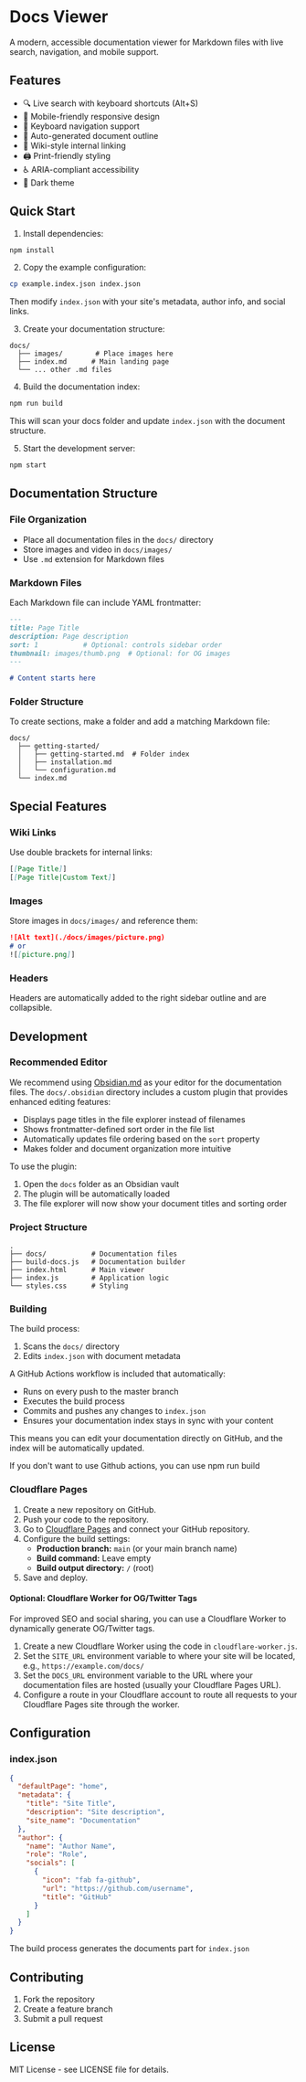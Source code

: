 # Docs Viewer

A modern, accessible documentation viewer for Markdown files with live search, navigation, and mobile support.

## Features

- 🔍 Live search with keyboard shortcuts (Alt+S)
- 📱 Mobile-friendly responsive design
- 🎯 Keyboard navigation support
- 📑 Auto-generated document outline
- 🔗 Wiki-style internal linking
- 🖨️ Print-friendly styling
- ♿ ARIA-compliant accessibility
- 🌙 Dark theme

## Quick Start

1. Install dependencies:
```bash
npm install
```

2. Copy the example configuration:
```bash
cp example.index.json index.json
```
Then modify `index.json` with your site's metadata, author info, and social links.

3. Create your documentation structure:
```
docs/
  ├── images/        # Place images here
  ├── index.md      # Main landing page
  └── ... other .md files
```

4. Build the documentation index:
```bash
npm run build
```
This will scan your docs folder and update `index.json` with the document structure.

5. Start the development server:
```bash
npm start
```

## Documentation Structure

### File Organization

- Place all documentation files in the `docs/` directory
- Store images and video in `docs/images/`
- Use `.md` extension for Markdown files

### Markdown Files

Each Markdown file can include YAML frontmatter:

```markdown
---
title: Page Title
description: Page description
sort: 1           # Optional: controls sidebar order
thumbnail: images/thumb.png  # Optional: for OG images
---

# Content starts here
```

### Folder Structure

To create sections, make a folder and add a matching Markdown file:

```
docs/
  ├── getting-started/
  │   ├── getting-started.md  # Folder index
  │   ├── installation.md
  │   └── configuration.md
  └── index.md
```

## Special Features

### Wiki Links

Use double brackets for internal links:
```markdown
[[Page Title]]
[[Page Title|Custom Text]]
```

### Images

Store images in `docs/images/` and reference them:
```markdown
![Alt text](./docs/images/picture.png)
# or
![[picture.png]]
```

### Headers

Headers are automatically added to the right sidebar outline and are collapsible.

## Development

### Recommended Editor

We recommend using [Obsidian.md](https://obsidian.md) as your editor for the documentation files. The `docs/.obsidian` directory includes a custom plugin that provides enhanced editing features:

- Displays page titles in the file explorer instead of filenames
- Shows frontmatter-defined sort order in the file list
- Automatically updates file ordering based on the `sort` property
- Makes folder and document organization more intuitive

To use the plugin:
1. Open the `docs` folder as an Obsidian vault
2. The plugin will be automatically loaded
3. The file explorer will now show your document titles and sorting order

### Project Structure

```
.
├── docs/           # Documentation files
├── build-docs.js   # Documentation builder
├── index.html      # Main viewer
├── index.js        # Application logic
└── styles.css      # Styling
```

### Building

The build process:
1. Scans the `docs/` directory
2. Edits `index.json` with document metadata

A GitHub Actions workflow is included that automatically:
- Runs on every push to the master branch
- Executes the build process
- Commits and pushes any changes to `index.json`
- Ensures your documentation index stays in sync with your content

This means you can edit your documentation directly on GitHub, and the index will be automatically updated.

If you don't want to use Github actions, you can use npm run build

### Cloudflare Pages

1. Create a new repository on GitHub.
2. Push your code to the repository.
3. Go to [Cloudflare Pages](https://pages.cloudflare.com/) and connect your GitHub repository.
4. Configure the build settings:
   - **Production branch:** `main` (or your main branch name)
   - **Build command:** Leave empty
   - **Build output directory:** `/` (root)
5. Save and deploy.

#### Optional: Cloudflare Worker for OG/Twitter Tags

For improved SEO and social sharing, you can use a Cloudflare Worker to dynamically generate OG/Twitter tags.

1. Create a new Cloudflare Worker using the code in `cloudflare-worker.js`.
2. Set the `SITE_URL` environment variable to where your site will be located, e.g., `https://example.com/docs/`
3. Set the `DOCS_URL` environment variable to the URL where your documentation files are hosted (usually your Cloudflare Pages URL).
4. Configure a route in your Cloudflare account to route all requests to your Cloudflare Pages site through the worker.

## Configuration

### index.json


```json
{
  "defaultPage": "home",
  "metadata": {
    "title": "Site Title",
    "description": "Site description",
    "site_name": "Documentation"
  },
  "author": {
    "name": "Author Name",
    "role": "Role",
    "socials": [
      {
        "icon": "fab fa-github",
        "url": "https://github.com/username",
        "title": "GitHub"
      }
    ]
  }
}
```

The build process generates the documents part for `index.json`
## Contributing

1. Fork the repository
2. Create a feature branch
3. Submit a pull request

## License

MIT License - see LICENSE file for details.

